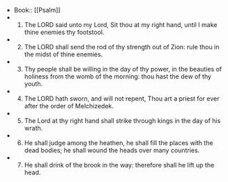- Book:: [[Psalm]]
- 1. The LORD said unto my Lord, Sit thou at my right hand, until I make thine enemies thy footstool.
- 2. The LORD shall send the rod of thy strength out of Zion: rule thou in the midst of thine enemies.
- 3. Thy people shall be willing in the day of thy power, in the beauties of holiness from the womb of the morning: thou hast the dew of thy youth.
- 4. The LORD hath sworn, and will not repent, Thou art a priest for ever after the order of Melchizedek.
- 5. The Lord at thy right hand shall strike through kings in the day of his wrath.
- 6. He shall judge among the heathen, he shall fill the places with the dead bodies; he shall wound the heads over many countries.
- 7. He shall drink of the brook in the way: therefore shall he lift up the head.

